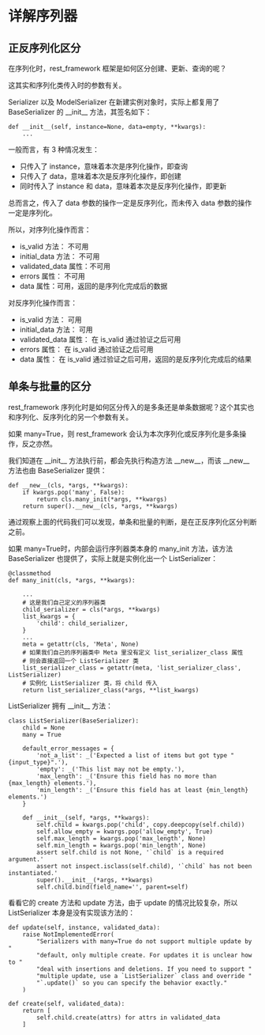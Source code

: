 # 详解序列器

## 正反序列化区分

在序列化时，rest_framework 框架是如何区分创建、更新、查询的呢？

这其实和序列化类传入时的参数有关。

Serializer 以及 ModelSerializer 在新建实例对象时，实际上都复用了 BaseSerializer 的 \_\_init\_\_ 方法，其签名如下：

```
def __init__(self, instance=None, data=empty, **kwargs):
    ...
```

一般而言，有 3 种情况发生：

- 只传入了 instance，意味着本次是序列化操作，即查询
- 只传入了 data，意味着本次是反序列化操作，即创建
- 同时传入了 instance 和 data，意味着本次是反序列化操作，即更新

总而言之，传入了 data 参数的操作一定是反序列化，而未传入 data 参数的操作一定是序列化。

所以，对序列化操作而言：

- is_valid 方法： 不可用
- initial_data 方法： 不可用
- validated_data 属性：不可用
- errors 属性： 不可用
- data 属性：可用，返回的是序列化完成后的数据

对反序列化操作而言：

- is_valid 方法： 可用
- initial_data 方法： 可用
- validated_data 属性： 在 is_valid 通过验证之后可用
- errors 属性： 在 is_valid 通过验证之后可用
- data 属性： 在 is_valid 通过验证之后可用，返回的是反序列化完成后的结果

## 单条与批量的区分

rest_framework 序列化时是如何区分传入的是多条还是单条数据呢？这个其实也和序列化、反序列化的另一个参数有关。

如果 many=True，则 rest_framework 会认为本次序列化或反序列化是多条操作，反之亦然。

我们知道在 \_\_init\_\_ 方法执行前，都会先执行构造方法 \_\_new\_\_，而该 \_\_new\_\_ 方法也由 BaseSerializer 提供：

```
def __new__(cls, *args, **kwargs):
    if kwargs.pop('many', False):
        return cls.many_init(*args, **kwargs)
    return super().__new__(cls, *args, **kwargs)
```

通过观察上面的代码我们可以发现，单条和批量的判断，是在正反序列化区分判断之前。

如果 many=True时，内部会运行序列器类本身的 many_init 方法，该方法 BaseSerializer 也提供了，实际上就是实例化出一个 ListSerializer：

```
@classmethod
def many_init(cls, *args, **kwargs):

    ...
    # 这是我们自己定义的序列器类
    child_serializer = cls(*args, **kwargs)
    list_kwargs = {
        'child': child_serializer,
    }
    ...
    meta = getattr(cls, 'Meta', None)
    # 如果我们自己的序列器类中 Meta 里没有定义 list_serializer_class 属性
    # 则会直接返回一个 ListSerializer 类
    list_serializer_class = getattr(meta, 'list_serializer_class', ListSerializer)
    # 实例化 ListSerializer 类，将 child 传入
    return list_serializer_class(*args, **list_kwargs)
```

ListSerializer 拥有 \_\_init\_\_ 方法：

```
class ListSerializer(BaseSerializer):
    child = None
    many = True

    default_error_messages = {
        'not_a_list': _('Expected a list of items but got type "{input_type}".'),
        'empty': _('This list may not be empty.'),
        'max_length': _('Ensure this field has no more than {max_length} elements.'),
        'min_length': _('Ensure this field has at least {min_length} elements.')
    }

    def __init__(self, *args, **kwargs):
        self.child = kwargs.pop('child', copy.deepcopy(self.child))
        self.allow_empty = kwargs.pop('allow_empty', True)
        self.max_length = kwargs.pop('max_length', None)
        self.min_length = kwargs.pop('min_length', None)
        assert self.child is not None, '`child` is a required argument.'
        assert not inspect.isclass(self.child), '`child` has not been instantiated.'
        super().__init__(*args, **kwargs)
        self.child.bind(field_name='', parent=self)
```

看看它的 create 方法和 update 方法，由于 update 的情况比较复杂，所以 ListSerializer 本身是没有实现该方法的：

```
def update(self, instance, validated_data):
    raise NotImplementedError(
        "Serializers with many=True do not support multiple update by "
        "default, only multiple create. For updates it is unclear how to "
        "deal with insertions and deletions. If you need to support "
        "multiple update, use a `ListSerializer` class and override "
        "`.update()` so you can specify the behavior exactly."
    )

def create(self, validated_data):
    return [
        self.child.create(attrs) for attrs in validated_data
    ]
```
